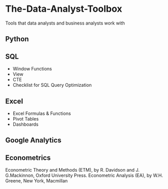# The-Data-Analyst-Toolbox
Tools that data analysts and business analysts work with

## Python

## SQL

- Window Functions
- View
- CTE
- Checklist for SQL Query Optimization

## Excel

- Excel Formulas & Functions   
- Pivot Tables   
- Dashboards   

## Google Analytics

## Econometrics

Econometric Theory and Methods (ETM), by R. Davidson and J. G.Mackinnon, Oxford University Press.
Econometric Analysis (EA), by W.H. Greene, New York, Macmillan
